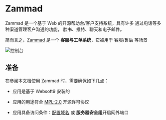 # Zammad

Zammad 是一个基于 Web 的开源帮助台/客户支持系统，具有许多 通过电话等多种渠道管理客户沟通的功能， 脸书、推特、聊天和电子邮件。

简而言之，[Zammad](https://zammad.org/) 是一个 **客服与工单系统**，它被用于 客服/售后  等场景


![控制台](https://libs.websoft9.com/Websoft9/DocsPicture/zh/zammad/zammad-gui-websoft9.png)


## 准备

在参阅本文档使用 Zammad 时，需要确保如下几点：

- 应用是基于 Websoft9 安装的

- 应用的用途符合 [MPL-2.0](https://opensource.org/licenses/MPL-2.0) 开源许可协议

- 应用具备访问条件：[配置域名](./guide/appsetdomain) 或 **服务器安全组**开启网外端口